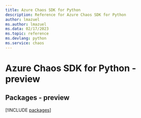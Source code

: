 ```yaml
---
title: Azure Chaos SDK for Python
description: Reference for Azure Chaos SDK for Python
author: lmazuel
ms.author: lmazuel
ms.data: 02/17/2023
ms.topic: reference
ms.devlang: python
ms.service: chaos
---
```

# Azure Chaos SDK for Python - preview
## Packages - preview
[!INCLUDE [packages](chaos-index.md)]